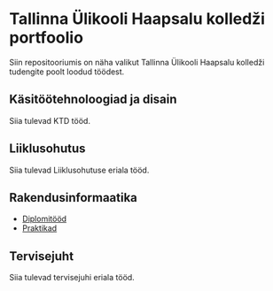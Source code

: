 # Tallinna Ülikooli Haapsalu kolledži portfoolio

Siin repositooriumis on näha valikut Tallinna Ülikooli Haapsalu kolledži tudengite poolt loodud töödest.

## Käsitöötehnoloogiad ja disain

Siia tulevad KTD tööd.

## Liiklusohutus

Siia tulevad Liiklusohutuse eriala tööd.

## Rakendusinformaatika

- [Diplomitööd](https://github.com/TLUHK-Portfolio/Portfoolio/blob/main/RIF/diplomitood/README.md)
- [Praktikad](https://github.com/TLUHK-Portfolio/Portfoolio/blob/main/RIF/praktikad/README.md)

## Tervisejuht

Siia tulevad tervisejuhi eriala tööd.


